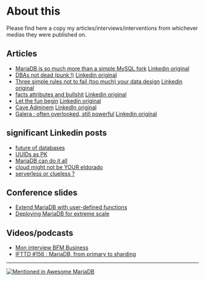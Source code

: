 # About this
Please find here a copy my articles/interviews/interventions from whichever medias they were published on.

## Articles
* [MariaDB is so much more than a simple MySQL fork](https://github.com/SylvainA77/articles/blob/main/MariaDB%3A-more-than-MySQL-fork.md) [Linkedin original](https://www.linkedin.com/pulse/mariadb-so-much-more-than-just-mysql-fork-sylvain-arbaudie-blfpf)  
* [DBAs not dead (punk !)](https://github.com/SylvainA77/articles/blob/main/dba-not-dead.md) [Linkedin original](https://www.linkedin.com/pulse/dbas-dead-punk-sylvain-arbaudie-o5w7e)  
* [Three simple rules not to fail (too much) your data design](https://github.com/SylvainA77/articles/blob/main/Three-rules-not-fail-data-design.md) [Linkedin original](https://www.linkedin.com/pulse/three-simple-rules-fail-too-much-foundations-your-data-arbaudie-7vkwf)
* [facts attributes and bullshit](https://github.com/SylvainA77/articles/blob/main/facts-atributes-relations-bullshit.md) [Linkedin original](https://www.linkedin.com/pulse/how-distinguish-facts-attributes-relations-from-sylvain-arbaudie-pmx1e)
* [Let the fun begin](https://github.com/SylvainA77/articles/blob/main/now-let-fun-begin.md) [Linkedin original](https://www.linkedin.com/pulse/let-fun-begins-sylvain-arbaudie-utspe/)
* [Cave Adminem](https://github.com/SylvainA77/articles/blob/main/cave-adminem.md) [LinkedIn original](https://www.linkedin.com/pulse/cave-adminem-sylvain-arbaudie-6dzfe)
* [Galera : often overlooked, still powerful](https://github.com/SylvainA77/articles/blob/main/galera-overlooked-powerfull.md) [Linkedin original](https://www.linkedin.com/pulse/galera-often-overlooked-still-powerful-sylvain-arbaudie-aabce/)

## significant Linkedin posts
* [future of databases](https://www.linkedin.com/posts/sylvain-arbaudie_dont-believe-the-big-database-hype-stonebraker-activity-7216835754117730304-jfQ1)
* [UUIDs as PK](https://www.linkedin.com/posts/sylvain-arbaudie_the-impact-of-uuid-and-ulid-as-primary-keys-activity-7167944343020892160-9Peh)
* [MariaDB can do it all](https://www.linkedin.com/posts/sylvain-arbaudie_database-architecture-mariadb-activity-7116079333642747904-HSGf)
* [cloud might not be YOUR eldorado](https://www.linkedin.com/posts/sylvain-arbaudie_we-have-left-the-cloud-activity-7082738267548217344--lOj)
* [serverless or clueless ?](https://www.linkedin.com/posts/sylvain-arbaudie_serverless-serverful-programming-activity-7243956985186893825-i07B)

## Conference slides
* [Extend MariaDB with user-defined functions](https://fr.slideshare.net/slideshow/extending-mariadb-with-userdefined-functions/135046794)
* [Deploying MariaDB for extreme scale](https://fr.slideshare.net/slideshow/deploying-mariadb-for-extreme-scale/134978907)  

## Videos/podcasts
* [Mon interview BFM Business](https://www.bfmtv.com/economie/replay-emissions/trajectoire/trajectoire-ar-bau-die-it-expertise-en-bdd-pour-decideurs-28-11_VN-202311280113.html)
* [IFTTD #156 : MariaDB, from primary to sharding](https://www.ifttd.io/episodes/maria-db) 
  
---

[![Mentioned in Awesome MariaDB](https://awesome.re/mentioned-badge.svg)](https://github.com/Vettabase/awesome-mariadb)
